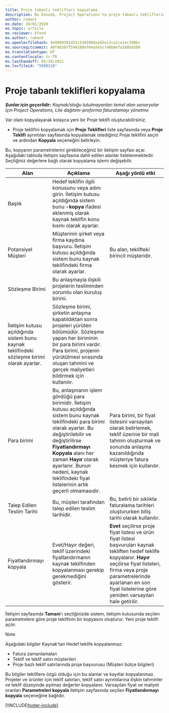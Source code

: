 ```yaml
---
title: Proje tabanlı teklifleri kopyalama
description: Bu konuda, Project Operations'ta proje tabanlı tekliflerin kopyalanması hakkında bilgiler sağlanmaktadır.
author: rumant
ms.date: 10/01/2020
ms.topic: article
ms.reviewer: kfend
ms.author: rumant
ms.openlocfilehash: 4e9009391d33c5dd5988ae65e13ca1ca1ec398bc
ms.sourcegitcommit: 40f68387f594180af64a5e5c748b6efa188bd300
ms.translationtype: HT
ms.contentlocale: tr-TR
ms.lasthandoff: 05/10/2021
ms.locfileid: "5999110"
---
```

# <a name="copy-project-based-quotes"></a>Proje tabanlı teklifleri kopyalama

_**Şunlar için geçerlidir:** Kaynak/stoğu tutulmayanları temel alan senaryolar için Project Operations, Lite dağıtımı-proforma faturalamayı yönetme_

Var olanı kopyalayarak kolayca yeni bir Proje teklifi oluşturabilirsiniz. 

- Proje teklifini kopyalamak için **Proje Teklifleri** liste sayfasında veya **Proje Teklifi** ayrıntıları sayfasında kopyalamak istediğiniz Proje teklifini seçin ve ardından **Kopyala** seçeneğini belirleyin.

Bu, kopyanın parametrelerini girebileceğiniz bir iletişim sayfası açar. Aşağıdaki tabloda iletişim sayfasına dahil edilen alanlar listelenmektedir. Seçtiğiniz değerlere bağlı olarak kopyalama işlemi değişebilir.

| **Alan** | **Açıklama** | **Aşağı yönlü etki** |
| --- | --- | --- |
| Başlık | Hedef teklifin ilgili konusunu veya adını girin. İletişim kutusu açıldığında sistem bunu **-kopya** ifadesi eklenmiş olarak kaynak teklifin konu kısmı olarak ayarlar. | |
| Potansiyel Müşteri | Müşterinin şirket veya firma kaydına başvuru. İletişim kutusu açıldığında sistem bunu kaynak teklifindeki firma olarak ayarlar. | Bu alan, teklifteki birincil müşteridir. |
| Sözleşme Birimi | Bu anlaşmayla ilişkili projelerin tesliminden sorumlu olan kuruluş birimi.
İletişim kutusu açıldığında sistem bunu kaynak teklifindeki sözleşme birimi olarak ayarlar. | Sözleşme birimi, şirketin anlaşma kapatıldıktan sonra projeleri yürüten bölümüdür. Sözleşme yapan her biriminin bir para birimi vardır. Para birimi, projenin yürütülmesi sırasında oluşan tahmini ve gerçek maliyetleri bildirmek için kullanılır. |
| Para birimi | Bu, anlaşmanın işlem gördüğü para birimidir. İletişim kutusu açıldığında sistem bunu kaynak teklifindeki para birimi olarak ayarlar. Bu değiştirilebilir ve değiştirilirse **Fiyatlandırmayı Kopyala** alanı her zaman **Hayır** olarak ayarlanır. Bunun nedeni, kaynak teklifindeki fiyat listelerinin artık geçerli olmamasıdır. | Para birimi, bir fiyat listesini varsayılan olarak belirlemek, teklif üzerine bir mali tahmin oluşturmak ve sonunda anlaşma kazanıldığında müşteriye fatura kesmek için kullanılır. |
| Talep Edilen Teslim Tarihi | Bu, müşteri tarafından talep edilen teslim tarihidir. | Bu, belirli bir sıklıkta faturalama tarihleri oluştururken bitiş tarihi olarak kullanılır. |
| Fiyatlandırmayı kopyala | Evet/Hayır değeri, teklif üzerindeki fiyatlandırmanın kaynak teklifinden kopyalanması gerekip gerekmediğini gösterir. | **Evet** seçilirse proje fiyat listesi ve ürün fiyat listesi başvuruları kaynak tekliften hedef teklife kopyalanır. **Hayır** seçilirse fiyat listeleri, firma veya proje parametrelerinde ayarlanan en son fiyat listelerine göre yeniden varsayılan hale getirilir. |

İletişim sayfasında **Tamam**'ı seçtiğinizde sistem, iletişim kutusunda seçilen parametrelere göre proje teklifinin bir kopyasını oluşturur. Yeni proje teklifi açılır. 

> [!NOTE]
> Aşağıdaki bilgiler Kaynak'tan Hedef teklife kopyalanmaz:
>
> - Fatura zamanlamaları
> - Teklif ve teklif satırı müşterileri
> - Proje bazlı teklif satırlarında proje başvurusu (Müşteri bütçe bilgileri)
>
>Bu bilgiler tekliflere özgü olduğu için bu alanlar ve kayıtlar kopyalanmaz. Projeler ve ürünler için teklif satırları, teklif satırı ayrıntılarına ilişkin tahminler ve teklif düzeyinde aşılmaz değerler kopyalanır. Varsayılan fiyat ve maliyet oranları **Parametreleri kopyala** iletişim sayfasında seçilen **Fiyatlandırmayı kopyala** seçeneğine bağlıdır.


[!INCLUDE[footer-include](../includes/footer-banner.md)]